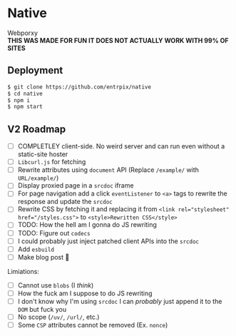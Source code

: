 # Native
Webporxy\
**THIS WAS MADE FOR FUN IT DOES NOT ACTUALLY WORK WITH 99% OF SITES**


## Deployment
```sh
$ git clone https://github.com/entrpix/native
$ cd native
$ npm i 
$ npm start
```

## V2 Roadmap
- [ ] COMPLETLEY client-side. No weird server and can run even without a static-site hoster
- [ ] `Libcurl.js` for fetching
- [ ] Rewrite attributes using `document` API (Replace `/example/` with `URL/example/`)
- [ ] Display proxied page in a `srcdoc` iframe
- [ ] For page navigation add a click `eventListener` to `<a>` tags to rewrite the response and update the `srcdoc`
- [ ] Rewrite CSS by fetching it and replacing it from `<link rel="stylesheet" href="/styles.css">` to `<style>Rewritten CSS</style>`
- [ ] TODO: How the hell am I gonna do JS rewriting
- [ ] TODO: Figure out `codecs`
- [ ] I could probably just inject patched client APIs into the `srcdoc`
- [ ] Add `esbuild`
- [ ] Make blog post 🤑

Limiations:
- [ ] Cannot use `blobs` (I *think*)
- [ ] How the fuck am I suppose to do JS rewriting
- [ ] I don't know why I'm using `srcdoc` I can *probably* just append it to the `DOM` but fuck you
- [ ] No scope (`/uv/`, `/url/`, etc.)
- [ ] Some `CSP` attributes cannot be removed (Ex. `nonce`)
